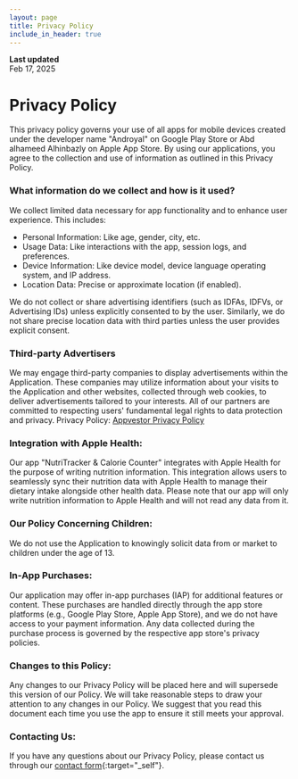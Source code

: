 ```yaml
---
layout: page
title: Privacy Policy
include_in_header: true
---
```

**Last updated**  
Feb 17, 2025

# Privacy Policy

This privacy policy governs your use of all apps for mobile devices created under the developer name "Androyal" on Google Play Store or Abd alhameed Alhinbazly on Apple App Store. By using our applications, you agree to the collection and use of information as outlined in this Privacy Policy.


### What information do we collect and how is it used?

We collect limited data necessary for app functionality and to enhance user experience. This includes:

- Personal Information: Like age, gender, city, etc.
- Usage Data: Like interactions with the app, session logs, and preferences.
- Device Information: Like device model, device language operating system, and IP address.
- Location Data: Precise or approximate location (if enabled).

We do not collect or share advertising identifiers (such as IDFAs, IDFVs, or Advertising IDs) unless explicitly consented to by the user. Similarly, we do not share precise location data with third parties unless the user provides explicit consent.

### Third-party Advertisers

We may engage third-party companies to display advertisements within the Application. These companies may utilize
information about your visits to the Application and other websites, collected through web cookies, to deliver
advertisements tailored to your interests. All of our partners are committed to respecting users' fundamental legal
rights to data protection and privacy.
Privacy Policy: [Appvestor Privacy Policy](https://legal.appvestor.com/privacy-policy/)


### Integration with Apple Health:

Our app "NutriTracker & Calorie Counter" integrates with Apple Health for the purpose of writing nutrition information. This integration allows users to seamlessly sync their nutrition data with Apple Health to manage their dietary intake alongside other health data. Please note that our app will only write nutrition information to Apple Health and will not read any data from it.


### Our Policy Concerning Children:

We do not use the Application to knowingly solicit data from or market to children under the age of 13. 


### In-App Purchases:

Our application may offer in-app purchases (IAP) for additional features or content. These purchases are handled directly through the app store platforms (e.g., Google Play Store, Apple App Store), and we do not have access to your payment information. Any data collected during the purchase process is governed by the respective app store's privacy policies.


### Changes to this Policy:

Any changes to our Privacy Policy will be placed here and will supersede this version of our Policy. We will take reasonable steps to draw your attention to any changes in our Policy. We suggest that you read this document each time you use the app to ensure it still meets your approval.


### Contacting Us:

If you have any questions about our Privacy Policy, please contact us through our [contact form](/contact-us){:target="_self"}.

